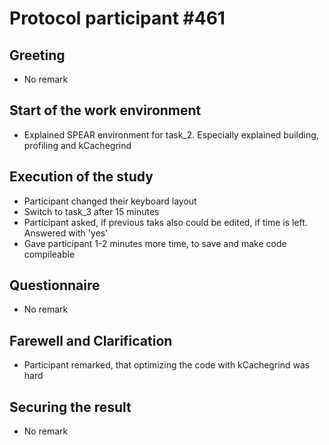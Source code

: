 # Protocol participant \#461

## Greeting
- No remark

## Start of the work environment
- Explained SPEAR environment for task_2. Especially explained building, profiling and kCachegrind

## Execution of the study
- Participant changed their keyboard layout
- Switch to task_3 after 15 minutes
- Participant asked, if previous taks also could be edited, if time is left. Answered with 'yes'
- Gave participant 1-2 minutes more time, to save and make code compileable

## Questionnaire
- No remark

## Farewell and Clarification
- Participant remarked, that optimizing the code with kCachegrind was hard

## Securing the result
- No remark
